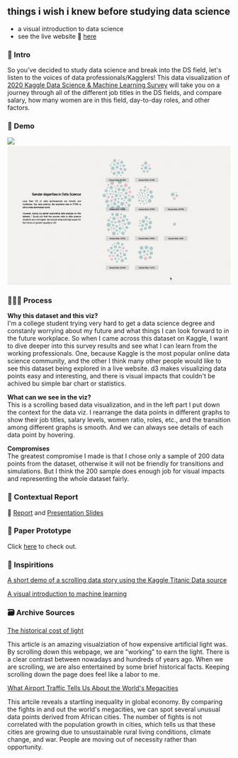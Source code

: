 ## things i wish i knew before studying data science
- a visual introduction to data science
- see the live website 🔗 [here](https://zoexiao0516.github.io/cdv-student/projects/data-story/index.html)

### 🥸 Intro
So you've decided to study data science and break into the DS field, let's listen to the voices of data professionals/Kagglers! This data visualization of [2020 Kaggle Data Science & Machine Learning Survey](https://www.kaggle.com/neomatrix369/kaggle-machine-learning-data-science-survey-ext) will take you on a journey through all of the different job titles in the DS fields, and compare salary, how many women are in this field, day-to-day roles, and other factors. 

### 💁 Demo
![](gif/1.gif)
![](gif/2.gif)

### 🙇🏻‍♀️ Process
**Why this dataset and this viz?** <br>
I'm a college student trying very hard to get a data science degree and constanly worrying about my future and what things I can look forward to in the future workplace. So when I came across this dataset on Kaggle, I want to dive deeper into this survey results and see what I can learn from the working professionals. One, because Kaggle is the most popular online data science community, and the other I think many other people would like to see this dataset being explored in a live website. d3 makes visualizing data points easy and interesting, and there is visual impacts that couldn't be achived bu simple bar chart or statistics. 

**What can we see in the viz?** <br>
This is a scrolling based data visualization, and in the left part I put down the context for the data viz. I rearrange the data points in different graphs to show their job titles, salary levels, women ratio, roles, etc., and the transition among different graphs is smooth. And we can always see details of each data point by hovering.

**Compromises** <br>
The greatest compromise I made is that I chose only a sample of 200 data points from the dataset, otherwise it will not be friendly for transitions and simulations. But I think the 200 sample does enough job for visual impacts and representing the whole dataset fairly.

### 🧐 Contextual Report
🔗 [Report](https://docs.google.com/document/d/1h96KXEldADek-lqPRFLso4kd5AKw0UYde_EfX4Lo7Jk/edit?usp=sharing) and [Presentation Slides](https://drive.google.com/file/d/1V-25X_P6xaauIrY9LGy_1i6wDOU_6Rdl/view?usp=sharing)

### 📐 Paper Prototype
Click [here](paper-prototype) to check out.

### 🤹 Inspiritions

[A short demo of a scrolling data story using the Kaggle Titanic Data source](http://www.bmdata.co.uk/titanic/)

[A visual introduction to machine learning](http://www.r2d3.us/visual-intro-to-machine-learning-part-1/)


### 🗃 Archive Sources

[The historical cost of light](https://pudding.cool/2020/12/lighting-cost/)

This article is an amazing visualziation of how expensive artificial light was. By scrolling down this webpage, we are "working" to earn the light. There is a clear contrast between nowadays and hundreds of years ago. When we are scrolling, we are also entertained by some brief historical facts. Keeping scrolling down the page does feel like a labor to me. 

[What Airport Traffic Tells Us About the World's Megacities](https://pudding.cool/2018/07/airports/)

This artcile reveals a startling inequality in global economy. By comparing the fights in and out the world's megacities, we can spot several unusual data points derived from African cities. The number of fights is not correlated with the population growth in cities, which tells us that these cities are growing due to unsustainable rural living conditions, climate change, and war. People are moving out of necessity rather than opportunity.
